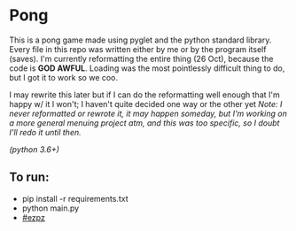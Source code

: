 # Pong

This is a pong game made using pyglet and the python standard library. Every file in this repo was written either by me or by the program itself (saves). I'm currently reformatting the entire thing (26 Oct), because the code is **GOD AWFUL**. Loading was the most pointlessly difficult thing to do, but I got it to work so we coo.

I may rewrite this later but if I can do the reformatting well enough that I'm happy w/ it I won't; I haven't quite decided one way or the other yet
_Note: I never reformatted or rewrote it, it may happen someday, but I'm working on a more general menuing project atm, and this was too specific, so I doubt I'll redo it until then._


_(python 3.6+)_

## To run:

*   pip install -r requirements.txt
*   python main.py
*   [#ezpz](https://www.twitter.com/hashtag/ezpz)
